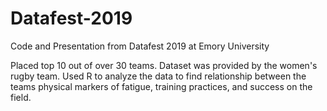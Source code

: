 # Datafest-2019
Code and Presentation from Datafest 2019 at Emory University

Placed top 10 out of over 30 teams. 
Dataset was provided by the women's rugby team. Used R to analyze the data to find relationship between the teams physical markers of fatigue, training practices, and success on the field. 
